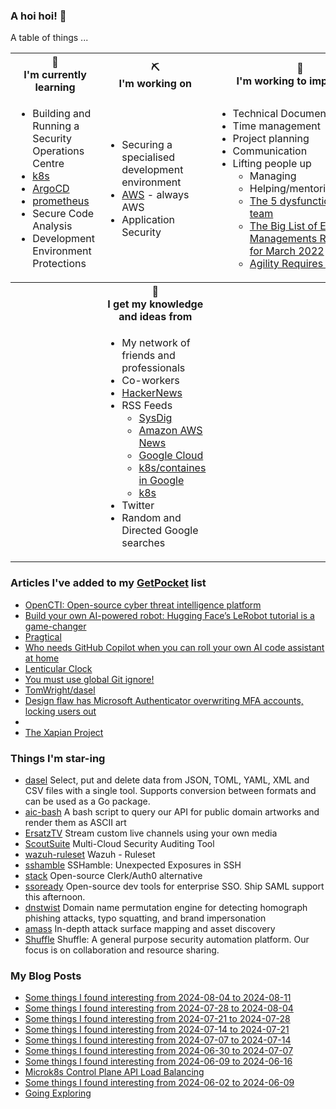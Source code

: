 ### A hoi hoi! 👋

A table of things ...

<table>
    <tr>
        <th>🌱<br/>I'm currently learning</th>
        <th>⛏<br/> I'm working on</th>
        <th>🚧<br/>I'm working to improve on</th>
    </tr>
    <tr>
        <td>
            <ul>
                <li>Building and Running a Security Operations Centre</li>
                <li><a href="https://kubernetes.io/">k8s</a></li>
                <li><a href="https://argoproj.github.io/">ArgoCD</a></li>
                <li><a href="https://prometheus.io/">prometheus</a></li>
                <li>Secure Code Analysis</li>
                <li>Development Environment Protections</li>
            </ul>
        </td>
        <td>
            <ul>
                <li>Securing a specialised development environment</li>
                <li><a href="https://aws.amazon.com/">AWS</a> - always AWS</li>
                <li>Application Security</li>
            </ul>
        </td>
        <td>
            <ul>
                <li>Technical Documentation</li>
                <li>Time management</li>
                <li>Project planning</li>
                <li>Communication</li>
                <li>Lifting people up
                    <ul>
                      <li>Managing</li>
                      <li>Helping/mentoring/coaching</li>
                      <li><a href="https://valid.com/5-dysfunctions-of-a-team/">The 5 dysfunctions of a team</a></li>
                      <li><a href="https://practicallyleading.dev/the-big-list-of-engineering-management-resources-march-2022">The Big List of Engineering Managements Resources - for March 2022</a></li>
                      <li><a href="https://www.industriallogic.com/blog/agility-requires-balance/">Agility Requires Balance</a></li>
                    </ul>
                </li>
            </ul>
        </td>
    </tr>
    <tr>
        <th>&nbsp;</th>
        <th>🏫<br/>I get my knowledge and ideas from</th>
        <th>&nbsp;</th>
    </tr>
    <tr>
        <td>&nbsp;</td>
        <td>
            <ul>
                <li>My network of friends and professionals</li>
                <li>Co-workers</li>
                <li><a href="https://news.ycombinator.com/">HackerNews</a></li>
                <li>RSS Feeds
                    <ul>
                        <li><a href="http://fetchrss.com/rss/5b4e9e358a93f8cc058b4567960404014.xml">SysDig</a></li>
                        <li><a href="https://aws.amazon.com/new/feed/">Amazon AWS News</a></li>
                        <li><a href="https://cloudblog.withgoogle.com/rss/">Google Cloud</a></li>
                        <li><a href="https://cloudblog.withgoogle.com/products/containers-kubernetes/rss/">k8s/containes in Google</a></li>
                        <li><a href="https://kubernetes.io/feed.xml">k8s</a></li>
                    </ul>
                </li>
                <li>Twitter</li>
                <li>Random and Directed Google searches</li>
            </ul>
        </td>
        <td>&nbsp;</td>
    </tr>
</table>

### Articles I've added to my [GetPocket](https://getpocket.com/) list

* [OpenCTI: Open-source cyber threat intelligence platform](https://www.helpnetsecurity.com/2024/08/21/opencti-open-source-cyber-threat-intelligence-platform/)
* [Build your own AI-powered robot: Hugging Face’s LeRobot tutorial is a game-changer](https://venturebeat.com/ai/build-your-own-ai-powered-robot-hugging-faces-lerobot-tutorial-is-a-game-changer/)
* [Pragtical](https://pragtical.dev/)
* [Who needs GitHub Copilot when you can roll your own AI code assistant at home](https://www.theregister.com/2024/08/18/self_hosted_github_copilot/)
* [Lenticular Clock](https://www.instructables.com/Lenticular-Clock/)
* [You must use global Git ignore!](https://eddiejaoude.substack.com/p/you-must-use-your-global-git-ignore)
* [TomWright/dasel](https://github.com/TomWright/dasel)
* [Design flaw has Microsoft Authenticator overwriting MFA accounts, locking users out](https://www.csoonline.com/article/3480918/design-flaw-has-microsoft-authenticator-overwriting-mfa-accounts-locking-users-out.html)
* [](https://tiddlywiki.com/)
* [The Xapian Project](https://xapian.org/)

### Things I'm star-ing

* [dasel](https://github.com/TomWright/dasel)
  Select, put and delete data from JSON, TOML, YAML, XML and CSV files with a single tool. Supports conversion between formats and can be used as a Go package.
* [aic-bash](https://github.com/art-institute-of-chicago/aic-bash)
  A bash script to query our API for public domain artworks and render them as ASCII art
* [ErsatzTV](https://github.com/ErsatzTV/ErsatzTV)
  Stream custom live channels using your own media
* [ScoutSuite](https://github.com/nccgroup/ScoutSuite)
  Multi-Cloud Security Auditing Tool
* [wazuh-ruleset](https://github.com/wazuh/wazuh-ruleset)
  Wazuh - Ruleset
* [sshamble](https://github.com/runZeroInc/sshamble)
  SSHamble: Unexpected Exposures in SSH
* [stack](https://github.com/stack-auth/stack)
  Open-source Clerk/Auth0 alternative
* [ssoready](https://github.com/ssoready/ssoready)
  Open-source dev tools for enterprise SSO. Ship SAML support this afternoon.
* [dnstwist](https://github.com/elceef/dnstwist)
  Domain name permutation engine for detecting homograph phishing attacks, typo squatting, and brand impersonation
* [amass](https://github.com/owasp-amass/amass)
  In-depth attack surface mapping and asset discovery
* [Shuffle](https://github.com/Shuffle/Shuffle)
  Shuffle: A general purpose security automation platform. Our focus is on collaboration and resource sharing.

### My Blog Posts

* [Some things I found interesting from 2024-08-04 to 2024-08-11](https://pgmac.net.au/last-week/2024/08/11/interesting-last-week.html)
* [Some things I found interesting from 2024-07-28 to 2024-08-04](https://pgmac.net.au/last-week/2024/08/04/interesting-last-week.html)
* [Some things I found interesting from 2024-07-21 to 2024-07-28](https://pgmac.net.au/last-week/2024/07/28/interesting-last-week.html)
* [Some things I found interesting from 2024-07-14 to 2024-07-21](https://pgmac.net.au/last-week/2024/07/21/interesting-last-week.html)
* [Some things I found interesting from 2024-07-07 to 2024-07-14](https://pgmac.net.au/last-week/2024/07/14/interesting-last-week.html)
* [Some things I found interesting from 2024-06-30 to 2024-07-07](https://pgmac.net.au/last-week/2024/07/07/interesting-last-week.html)
* [Some things I found interesting from 2024-06-09 to 2024-06-16](https://pgmac.net.au/last-week/2024/06/16/interesting-last-week.html)
* [Microk8s Control Plane API Load Balancing](https://pgmac.net.au/technology/2024/06/09/microk8s-api-load-balancing.html)
* [Some things I found interesting from 2024-06-02 to 2024-06-09](https://pgmac.net.au/last-week/2024/06/09/interesting-last-week.html)
* [Going Exploring](https://pgmac.net.au/family/2024/05/16/going-exploring.html)
